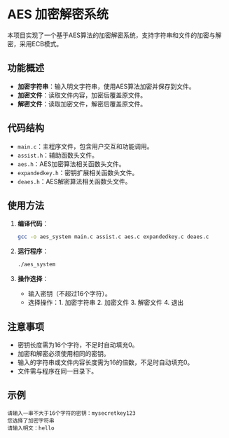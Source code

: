 # AES 加密解密系统

本项目实现了一个基于AES算法的加密解密系统，支持字符串和文件的加密与解密，采用ECB模式。

## 功能概述

- **加密字符串**：输入明文字符串，使用AES算法加密并保存到文件。
- **加密文件**：读取文件内容，加密后覆盖原文件。
- **解密文件**：读取加密文件，解密后覆盖原文件。

## 代码结构

- `main.c`：主程序文件，包含用户交互和功能调用。
- `assist.h`：辅助函数头文件。
- `aes.h`：AES加密算法相关函数头文件。
- `expandedkey.h`：密钥扩展相关函数头文件。
- `deaes.h`：AES解密算法相关函数头文件。

## 使用方法

1. **编译代码**：
   ```bash
   gcc -o aes_system main.c assist.c aes.c expandedkey.c deaes.c
   ```

2. **运行程序**：
   ```bash
   ./aes_system
   ```

3. **操作选择**：
   - 输入密钥（不超过16个字符）。
   - 选择操作：1. 加密字符串 2. 加密文件 3. 解密文件 4. 退出

## 注意事项

- 密钥长度需为16个字符，不足时自动填充0。
- 加密和解密必须使用相同的密钥。
- 输入的字符串或文件内容长度需为16的倍数，不足时自动填充0。
- 文件需与程序在同一目录下。

## 示例

```plaintext
请输入一串不大于16个字符的密钥：mysecretkey123
您选择了加密字符串
请输入明文：hello
```

